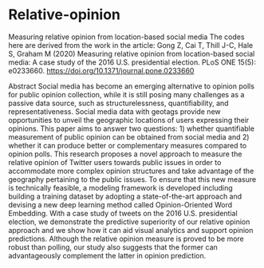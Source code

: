 # Relative-opinion
Measuring relative opinion from location-based social media
The codes here are derived from the work in the article: Gong Z, Cai T, Thill J-C, Hale S, Graham M (2020) Measuring relative opinion from location-based social media: A case study of the 2016 U.S. presidential election. PLoS ONE 15(5): e0233660. https://doi.org/10.1371/journal.pone.0233660

Abstract
Social media has become an emerging alternative to opinion polls for public opinion collection, while it is still posing many challenges as a passive data source, such as structurelessness, quantifiability, and representativeness. Social media data with geotags provide new opportunities to unveil the geographic locations of users expressing their opinions. This paper aims to answer two questions: 1) whether quantifiable measurement of public opinion can be obtained from social media and 2) whether it can produce better or complementary measures compared to opinion polls. This research proposes a novel approach to measure the relative opinion of Twitter users towards public issues in order to accommodate more complex opinion structures and take advantage of the geography pertaining to the public issues. To ensure that this new measure is technically feasible, a modeling framework is developed including building a training dataset by adopting a state-of-the-art approach and devising a new deep learning method called Opinion-Oriented Word Embedding. With a case study of tweets on the 2016 U.S. presidential election, we demonstrate the predictive superiority of our relative opinion approach and we show how it can aid visual analytics and support opinion predictions. Although the relative opinion measure is proved to be more robust than polling, our study also suggests that the former can advantageously complement the latter in opinion prediction.
